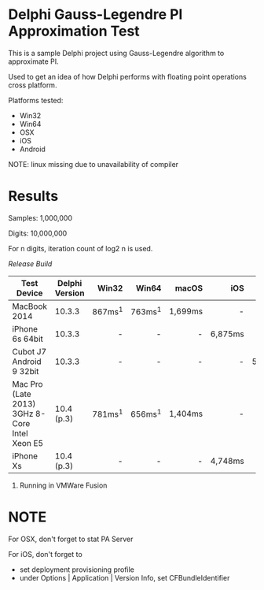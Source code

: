 #  Delphi Gauss-Legendre PI Approximation Test 

This is a sample Delphi project using Gauss-Legendre algorithm to approximate PI.

Used to get an idea of how Delphi performs with floating point operations cross platform.

Platforms tested:
- Win32
- Win64
- OSX
- iOS
- Android

NOTE: linux missing due to unavailability of compiler

# Results

Samples: 1,000,000

Digits: 10,000,000

For n digits, iteration count of log2 n is used.

*Release Build*

Test Device | Delphi Version | Win32 | Win64 | macOS | iOS | Android | Linux
---|---|---:|---:|---:|---:|---:|---:
MacBook 2014 | 10.3.3 | 867ms<sup>1</sup> | 763ms<sup>1</sup> | 1,699ms | - | - | -
iPhone 6s 64bit | 10.3.3 | - | - | - | 6,875ms | - | -
Cubot J7 Android 9 32bit | 10.3.3 | - | - | - | - | 53,850ms | -
Mac Pro (Late 2013) 3GHz 8-Core Intel Xeon E5 | 10.4 (p.3) | 781ms<sup>1</sup> | 656ms<sup>1</sup> | 1,404ms | - | - | 8,358ms
iPhone Xs | 10.4 (p.3) | - | - | - | 4,748ms | - | -

1. Running in VMWare Fusion

# NOTE

For OSX, don't forget to stat PA Server

For iOS, don't forget to 
* set deployment provisioning profile
* under Options | Application | Version Info, set CFBundleIdentifier
